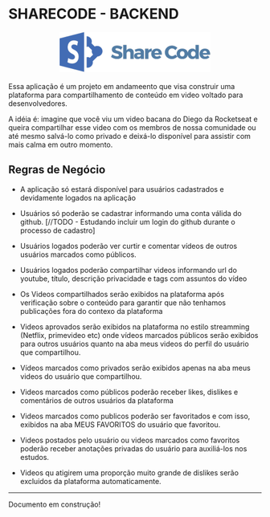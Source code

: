 # SHARECODE  - BACKEND

<div style="display:flex; align-items:center; justify-content:center; margin-bottom:20px">
<img src="logo.png" >
</div>

Essa aplicação é um projeto em andameento que visa construir uma plataforma para compartilhamento de conteúdo em video voltado para desenvolvedores.

A idéia é: imagine que você viu um video bacana do Diego da Rocketseat e queira compartilhar esse video com os membros de nossa comunidade ou até mesmo salvá-lo como privado e deixá-lo disponível para assistir com mais calma em outro momento.

## Regras de Negócio

* A aplicação só estará disponível para usuários cadastrados e devidamente logados na aplicação

* Usuários só poderão se cadastrar informando uma conta válida do github. [//TODO  - Estudando incluir um login do github durante o processo de cadastro]

* Usuários logados poderão ver curtir e comentar vídeos de outros usuários marcados como públicos.

* Usuários logados poderão compartilhar videos informando url do youtube, título, descrição privacidade e tags com assuntos do vídeo

* Os Videos compartilhados serão exibidos na plataforma após verificação sobre o conteúdo para garantir que não tenhamos publicações fora do contexo da plataforma

* Videos aprovados serão exibidos na plataforma no estilo streamming (Netflix, primevideo etc) onde vídeos marcados públicos serão exibidos para outros usuários quanto na aba meus videos do perfil do usuário que compartilhou.
* Vídeos marcados como privados serão exibidos apenas na aba meus videos do usuário que compartilhou.

* Videos marcados como públicos poderão receber likes, dislikes e comentários de outros usuários da plataforma

* Videos marcados como publicos poderão ser favoritados e com isso, exibidos na aba MEUS FAVORITOS do usuário que favoritou.

* Videos postados pelo usuário ou videos marcados como favoritos poderão receber anotações privadas do usuário para auxiliá-los nos estudos.

* Videos qu atigirem uma proporção muito grande de dislikes serão excluidos da plataforma automaticamente.

***
Documento em construção!
